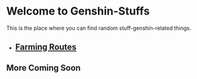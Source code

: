 # Welcome to Genshin-Stuffs

This is the place where you can find random stuff-genshin-related things.

- ## [Farming Routes](/Farming%20Routes/readme.md)

## More Coming Soon

